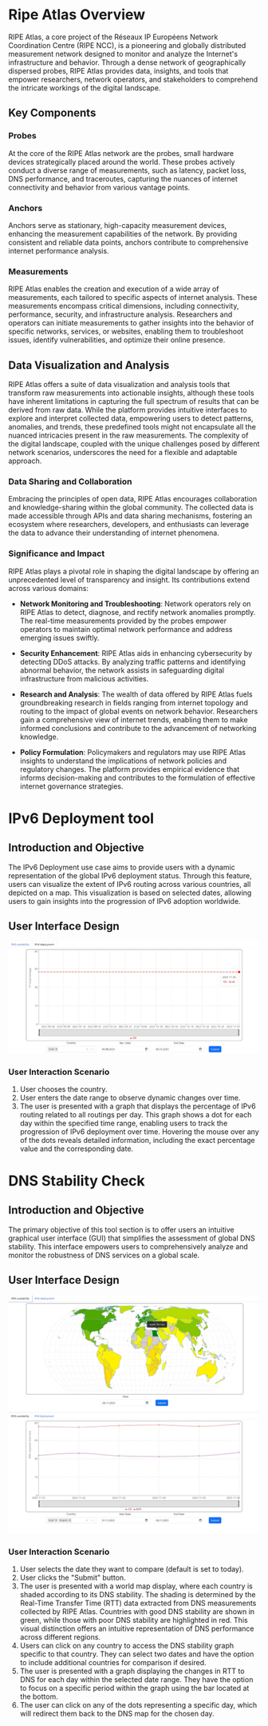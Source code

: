 # Ripe Atlas Overview

RIPE Atlas, a core project of the Réseaux IP Européens Network Coordination Centre (RIPE NCC), is a pioneering and globally distributed measurement network designed to monitor and analyze the Internet's infrastructure and behavior. Through a dense network of geographically dispersed probes, RIPE Atlas provides data, insights, and tools that empower researchers, network operators, and stakeholders to comprehend the intricate workings of the digital landscape.

## Key Components

### Probes 
At the core of the RIPE Atlas network are the probes, small hardware devices strategically placed around the world. These probes actively conduct a diverse range of measurements, such as latency, packet loss, DNS performance, and traceroutes, capturing the nuances of internet connectivity and behavior from various vantage points.

### Anchors 
Anchors serve as stationary, high-capacity measurement devices, enhancing the measurement capabilities of the network. By providing consistent and reliable data points, anchors contribute to comprehensive internet performance analysis.

### Measurements 
RIPE Atlas enables the creation and execution of a wide array of measurements, each tailored to specific aspects of internet analysis. These measurements encompass critical dimensions, including connectivity, performance, security, and infrastructure analysis. Researchers and operators can initiate measurements to gather insights into the behavior of specific networks, services, or websites, enabling them to troubleshoot issues, identify vulnerabilities, and optimize their online presence.

## Data Visualization and Analysis 

RIPE Atlas offers a suite of data visualization and analysis tools that transform raw measurements into actionable insights, although these tools have inherent limitations in capturing the full spectrum of results that can be derived from raw data. While the platform provides intuitive interfaces to explore and interpret collected data, empowering users to detect patterns, anomalies, and trends, these predefined tools might not encapsulate all the nuanced intricacies present in the raw measurements. The complexity of the digital landscape, coupled with the unique challenges posed by different network scenarios, underscores the need for a flexible and adaptable approach.

### Data Sharing and Collaboration 
Embracing the principles of open data, RIPE Atlas encourages collaboration and knowledge-sharing within the global community. The collected data is made accessible through APIs and data sharing mechanisms, fostering an ecosystem where researchers, developers, and enthusiasts can leverage the data to advance their understanding of internet phenomena.

### Significance and Impact 
RIPE Atlas plays a pivotal role in shaping the digital landscape by offering an unprecedented level of transparency and insight. Its contributions extend across various domains:

- **Network Monitoring and Troubleshooting**: Network operators rely on RIPE Atlas to detect, diagnose, and rectify network anomalies promptly. The real-time measurements provided by the probes empower operators to maintain optimal network performance and address emerging issues swiftly. 

- **Security Enhancement**: RIPE Atlas aids in enhancing cybersecurity by detecting DDoS attacks. By analyzing traffic patterns and identifying abnormal behavior, the network assists in safeguarding digital infrastructure from malicious activities. 
- **Research and Analysis**: The wealth of data offered by RIPE Atlas fuels groundbreaking research in fields ranging from internet topology and routing to the impact of global events on network behavior. Researchers gain a comprehensive view of internet trends, enabling them to make informed conclusions and contribute to the advancement of networking knowledge.

- **Policy Formulation**: Policymakers and regulators may use RIPE Atlas insights to understand the implications of network policies and regulatory changes. The platform provides empirical evidence that informs decision-making and contributes to the formulation of effective internet governance strategies.


# IPv6 Deployment tool

## Introduction and Objective 
The IPv6 Deployment use case aims to provide users with a dynamic representation of the global IPv6 deployment status. Through this feature, users can visualize the extent of IPv6 routing across various countries, all depicted on a map. This visualization is based on selected dates, allowing users to gain insights into the progression of IPv6 adoption worldwide.

## User Interface Design 
![UI](images/IPv6_example.jpg)

### User Interaction Scenario 
1. User chooses the country.
2. User enters the date range to observe dynamic changes over time.
3. The user is presented with a graph that displays the percentage of IPv6 routing related to all routings per day. This graph shows a dot for each day within the specified time range, enabling users to track the progression of IPv6 deployment over time. Hovering the mouse over any of the dots reveals detailed information, including the exact percentage value and the corresponding date.


# DNS Stability Check

## Introduction and Objective
The primary objective of this tool section is to offer users an intuitive graphical user interface (GUI) that simplifies the assessment of global DNS stability. This interface empowers users to comprehensively analyze and monitor the robustness of DNS services on a global scale.

## User Interface Design 
![UI](images/DNS_example_1.jpg)
![UI](images/DNS_example_2.jpg)

### User Interaction Scenario 
1. User selects the date they want to compare (default is set to today).
2. User clicks the "Submit" button.
3. The user is presented with a world map display, where each country is shaded according to its DNS stability. The shading is determined by the Real-Time Transfer Time (RTT) data extracted from DNS measurements collected by RIPE Atlas. Countries with good DNS stability are shown in green, while those with poor DNS stability are highlighted in red. This visual distinction offers an intuitive representation of DNS performance across different regions.
4. Users can click on any country to access the DNS stability graph specific to that country. They can select two dates and have the option to include additional countries for comparison if desired.
5. The user is presented with a graph displaying the changes in RTT to DNS for each day within the selected date range. They have the option to focus on a specific period within the graph using the bar located at the bottom.
6. The user can click on any of the dots representing a specific day, which will redirect them back to the DNS map for the chosen day.
